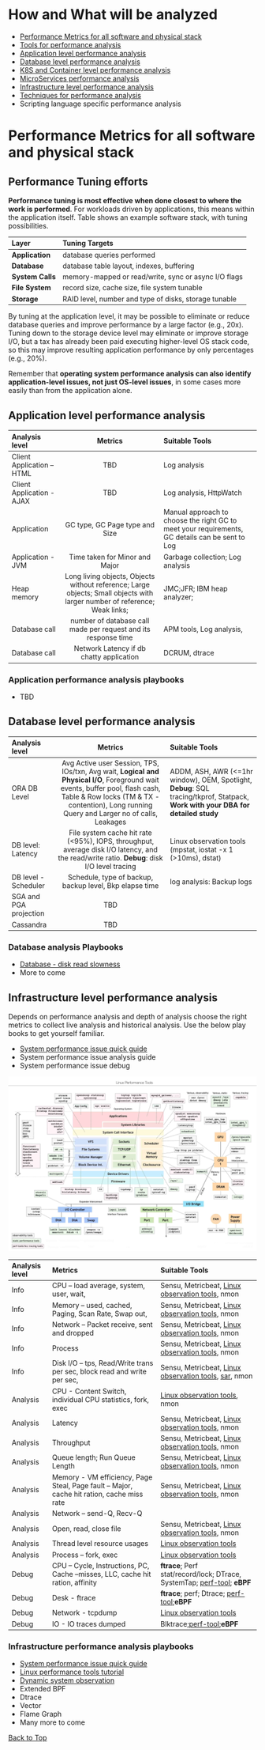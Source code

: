 # How and What will be analyzed
- [Performance Metrics for all software and physical stack](/Performance-Metric.md)
- [Tools for performance analysis](/Performance_Analysis_Tools.md)
- [Application level performance analysis](#application-level-performance-analysis)
- [Database level performance analysis](#database-level-performance-analysis)
- [K8S and Container level performance analysis](/K8S-Container-performance-monitoring.md)
- [MicroServices performance analysis](/MicroService_performance_assessment.md)
- [Infrastructure level performance analysis](#infrastructure-level-performance-analysis)
- [Techniques for performance analysis](/Method-PerformanceAnalysis.md)
- Scripting language specific performance analysis

# Performance Metrics for all software and physical stack

## Performance Tuning efforts

**Performance tuning is most effective when done closest to where the work is performed**. For workloads driven by applications, this means within the application itself. Table shows an example software stack, with tuning possibilities.

Layer | Tuning Targets
:-----| :--------------
**Application** | database queries performed
**Database** | database table layout, indexes, buffering
**System Calls** | memory-mapped or read/write, sync or async I/O flags
**File System** | record size, cache size, file system tunable
**Storage** | RAID level, number and type of disks, storage tunable

By tuning at the application level, it may be possible to eliminate or reduce database queries and improve performance by a large factor (e.g., 20x). Tuning down to the storage device level may eliminate or improve storage I/O, but a tax has already been paid executing higher-level OS stack code, so this may improve resulting application performance by only percentages (e.g., 20%).

Remember that **operating system performance analysis can also identify application-level issues, not just OS-level issues**, in some cases more easily than from the application alone.

## Application level performance analysis
Analysis level | Metrics | Suitable Tools
:--- | :---:| :---
Client Application – HTML |TBD| Log analysis
Client Application - AJAX |TBD| Log analysis, HttpWatch
Application | GC type, GC Page type and Size | Manual approach to choose the right GC to meet your requirements, GC details can be sent to Log
Application - JVM | Time taken for Minor and Major| Garbage collection; Log analysis
Heap memory | Long living objects, Objects without reference; Large objects; Small objects with larger number of reference; Weak links;| JMC;JFR; IBM heap analyzer;
Database call| number of database call made per request and its response time| APM tools, Log analysis,
Database call | Network Latency if db chatty application| DCRUM, dtrace

### Application performance analysis playbooks
  - TBD

## Database level performance analysis
Analysis level | Metrics | Suitable Tools
:--------- | :----:| :-----
ORA DB Level | Avg Active user Session, TPS, IOs/txn, Avg wait, **Logical and Physical I/O**, Foreground wait events, buffer pool, flash cash, Table & Row locks (TM & TX - contention), Long running Query and Larger no of calls, Leakages | ADDM, ASH, AWR (<=1hr window), OEM, Spotlight, **Debug**: SQL tracing/tkprof, Statpack, **Work with your DBA for detailed study**
DB level: Latency | File system cache hit rate (<95%), IOPS, throughput, average disk I/O latency, and the read/write ratio. **Debug**: disk I/O level tracing | Linux observation tools (mpstat, iostat -x 1 (>10ms), dstat)
DB level - Scheduler |Schedule, type of backup, backup level, Bkp elapse time | log analysis: Backup logs  
SGA and PGA projection  |TBD|
Cassandra| TBD|

### Database analysis Playbooks
  - [Database - disk read slowness](/playbooks/db-read-slow-disk.md)
  - More to come

## Infrastructure level performance analysis

Depends on performance analysis and depth of analysis choose the right metrics to collect live analysis and historical analysis. Use the below play books to get yourself familiar.
- [System performance issue quick guide](/playbooks/system-performance-issue-quickguide.md)
- System performance issue analysis guide
- System performance issue debug

![Linux perf tools](/Images/linux_perf_tools_full.jpg)

Analysis level |      Metrics        | Suitable Tools
:------------ | :--------------------| :---------------
Info | CPU – load average, system, user, wait, | Sensu, Metricbeat, [Linux observation tools](/Images/linux_perf_tools_full.jpg), nmon
Info | Memory – used, cached, Paging, Scan Rate, Swap out, | Sensu, Metricbeat, [Linux observation tools](/Images/linux_perf_tools_full.jpg), nmon
Info | Network – Packet receive, sent and dropped | Sensu, Metricbeat, [Linux observation tools](/Images/linux_perf_tools_full.jpg), nmon
Info | Process| Sensu, Metricbeat, [Linux observation tools](/Images/linux_perf_tools_full.jpg), nmon
Info | Disk I/O – tps, Read/Write trans per sec, block read and write per sec, | Sensu, Metricbeat, [Linux observation tools](/Images/linux_perf_tools_full.jpg), [sar](/Images/linux_observability_sar.jpg), nmon
Analysis | CPU - Content Switch, individual CPU statistics, fork, exec| [Linux observation tools](/Images/linux_perf_tools_full.jpg), nmon
Analysis | Latency| Sensu, Metricbeat, [Linux observation tools](/Images/linux_perf_tools_full.jpg), nmon
Analysis | Throughput | Sensu, Metricbeat, [Linux observation tools](/Images/linux_perf_tools_full.jpg), nmon
Analysis | Queue length; Run Queue Length| Sensu, Metricbeat, [Linux observation tools](/Images/linux_perf_tools_full.jpg), nmon
Analysis | Memory - VM efficiency, Page Steal, Page fault – Major,  cache hit ration, cache miss rate| Sensu, Metricbeat, [Linux observation tools](/Images/linux_perf_tools_full.jpg), nmon
Analysis | Network – send-Q, Recv-Q |
Analysis | Open, read, close file | Sensu, Metricbeat, [Linux observation tools](/Images/linux_perf_tools_full.jpg), nmon
Analysis | Thread level resource usages | [Linux observation tools](/Images/linux_perf_tools_full.jpg)
Analysis | Process – fork, exec | [Linux observation tools](/Images/linux_perf_tools_full.jpg)
Debug | CPU – Cycle, Instructions, PC, Cache –misses, LLC, cache hit ration, affinity | **ftrace**; Perf stat/record/lock; DTrace, SystemTap; [perf-tool](https://github.com/brendangregg/perf-tools); **eBPF**
Debug | Desk - ftrace |  **ftrace**; perf; Dtrace; [perf-tool](https://github.com/brendangregg/perf-tools);**eBPF**
Debug| Network -  tcpdump | [Linux observation tools](/Images/linux_perf_tools_full.jpg)
Debug | IO - IO traces dumped | Blktrace;[perf-tool](https://github.com/brendangregg/perf-tools);**eBPF**

### Infrastructure performance analysis playbooks
 - [System performance issue quick guide](/playbooks/system-performance-issue-quickguide.md)
 - [Linux performance tools tutorial](/observability-tools/Linux-Performance-Observation-Tools.md)
 - [Dynamic system observation](/observability-tools/Dynamic-System-observation.md)
 - Extended BPF
 - Dtrace
 - Vector
 - Flame Graph
 - Many more to come

[Back to Top](#how-and-what-will-be-analyzed)
